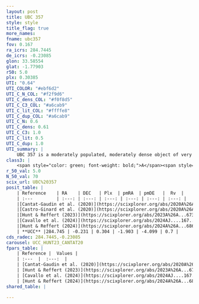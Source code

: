 ```yaml
---
layout: post
title: UBC 357
style: style
title_flag: true
more_names: 
fname: ubc357
fov: 0.167
ra_icrs: 284.7445
de_icrs: -0.23085
glon: 33.58554
glat: -1.77903
r50: 5.0
plx: 0.30385
UTI: "0.64"
UTI_COLOR: "#ebf6d2"
UTI_C_N_COL: "#f2f9d6"
UTI_C_dens_COL: "#f0f8d5"
UTI_C_C3_COL: "#a6cab9"
UTI_C_lit_COL: "#ffffe8"
UTI_C_dup_COL: "#a6cab9"
UTI_C_N: 0.6
UTI_C_dens: 0.61
UTI_C_C3: 1.0
UTI_C_lit: 0.5
UTI_C_dup: 1.0
UTI_summary: |
    UBC 357 is a moderately populated, moderately dense object of very high C3 quality. It is moderately studied in the literature.
class3: |
    <span style="color: green; font-weight: bold;">A</span><span style="color: green; font-weight: bold;">A</span>
r_50_val: 5.0
N_50_val: 70
scix_url: UBC%20357
posit_table: |
    | Reference    | RA    | DEC   | Plx  | pmRA  | pmDE   |  Rv  |
    | :---         | :---: | :---: | :---: | :---: | :---: | :---: |
    |[Cantat-Gaudin et al. (2020)](https://scixplorer.org/abs/2020A%26A...640A...1C) | 284.743 | -0.237 | 0.288 | -1.888 | -4.076 | -- |
    |[Castro-Ginard et al. (2020)](https://scixplorer.org/abs/2020A%26A...635A..45C) | 284.732 | -0.243 | 0.289 | -1.895 | -4.066 | -- |
    |[Hunt & Reffert (2023)](https://scixplorer.org/abs/2023A%26A...673A.114H) | 284.752 | -0.228 | 0.311 | -1.889 | -4.08 | -- |
    |[Cavallo et al. (2024)](https://scixplorer.org/abs/2024AJ....167...12C) | 284.727 | -0.226 | 0.313 | -- | -- | -- |
    |[Hunt & Reffert (2024)](https://scixplorer.org/abs/2024A%26A...686A..42H) | 284.752 | -0.228 | 0.311 | -1.889 | -4.08 | -- |
    | **UCC** |284.745 | -0.231 | 0.304 | -1.903 | -4.099 | 0.7 | 
cds_radec: 284.7445,-0.23085
carousel: UCC_HUNT23_CANTAT20
fpars_table: |
    | Reference |  Values |
    | :---  |  :---:  |
    | [Cantat-Gaudin et al. (2020)](https://scixplorer.org/abs/2020A%26A...640A...1C) | `AVNN=3.05, DMNN=12.46, AgeNN=6.82` |
    | [Hunt & Reffert (2023)](https://scixplorer.org/abs/2023A%26A...673A.114H) | `AV50=3.268, diffAV50=1.632, MOD50=12.225, logAge50=7.575` |
    | [Cavallo et al. (2024)](https://scixplorer.org/abs/2024AJ....167...12C) | `AV50=3.3, dMod50=12.1, logAge50=7.67, [Fe/H]50=0.13` |
    | [Hunt & Reffert (2024)](https://scixplorer.org/abs/2024A%26A...686A..42H) | `MassJ=1230.76` |
shared_table: |
    
---
```

